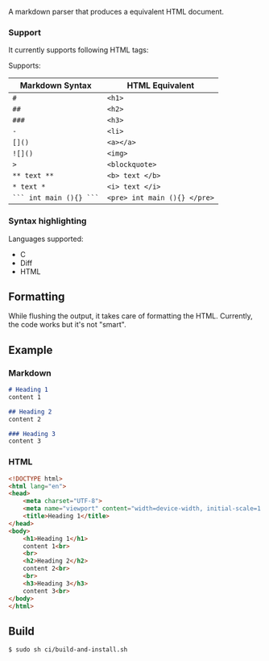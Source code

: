 A markdown parser that produces a equivalent HTML document.

### Support
It currently supports following HTML tags:

Supports:

| Markdown Syntax | HTML Equivalent |
|-----------------|----------------|
| `#`             | `<h1>`         |
| `##`            | `<h2>`         |
| `###`           | `<h3>`         |
| `-`             | `<li>`         |
| `[]()`          | `<a></a>`      |
| `![]()`         | `<img>`        |
| `>`             | `<blockquote>` |
| `** text **`    | `<b> text </b>`|
| `* text *`      | `<i> text </i>`|
| ` ``` int main (){} ``` ` | `<pre> int main (){} </pre>` |

### Syntax highlighting

Languages supported:
- C
- Diff
- HTML

## Formatting

While flushing the output, it takes care of formatting the HTML.
Currently, the code works but it's not "smart".

## Example

### Markdown
```md
# Heading 1
content 1

## Heading 2
content 2

### Heading 3
content 3
```

### HTML
```html
<!DOCTYPE html>
<html lang="en">
<head>
	<meta charset="UTF-8">
	<meta name="viewport" content="width=device-width, initial-scale=1.0">
	<title>Heading 1</title>
</head>
<body>
	<h1>Heading 1</h1>
	content 1<br>
	<br>
	<h2>Heading 2</h2>
	content 2<br>
	<br>
	<h3>Heading 3</h3>
	content 3<br>
</body>
</html>
```

## Build

```console
$ sudo sh ci/build-and-install.sh
```
